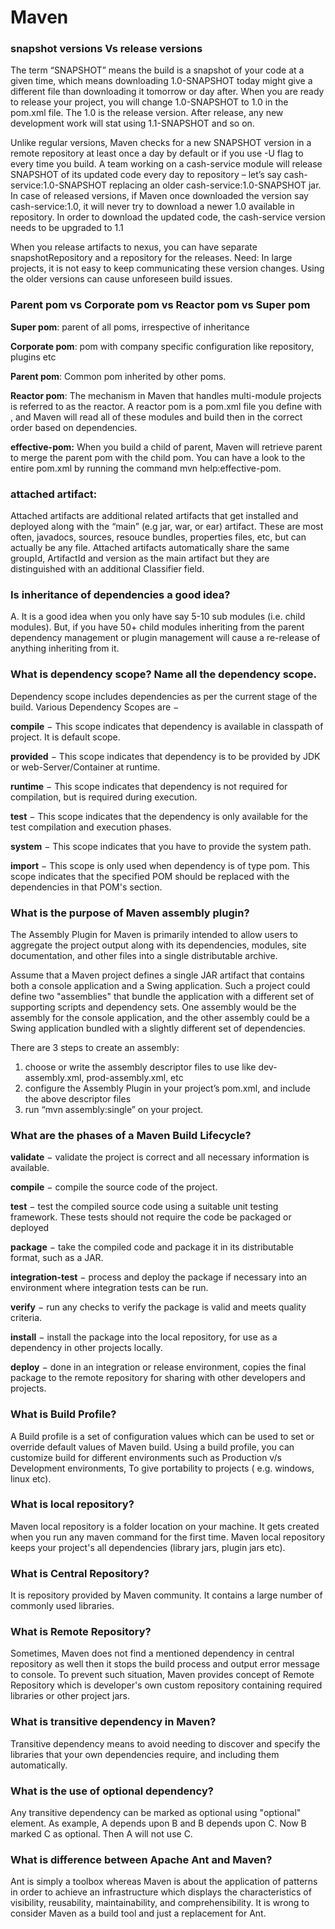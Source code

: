 
# Maven

### snapshot versions Vs release versions
The term “SNAPSHOT” means the build is a snapshot of your code at a given time, which means downloading 1.0-SNAPSHOT today might give a different file than downloading it tomorrow or day after. When you are ready to release your project, you will change 1.0-SNAPSHOT to 1.0 in the pom.xml file. The 1.0 is the release version. After release, any new development work will stat using 1.1-SNAPSHOT and so on.

Unlike regular versions, Maven checks for a new SNAPSHOT version in a remote repository at least once a day by default or if you use -U flag to every time you build. A team working on a cash-service module will release SNAPSHOT of its updated code every day to repository – let’s say cash-service:1.0-SNAPSHOT replacing an older cash-service:1.0-SNAPSHOT jar. In case of released versions, if Maven once downloaded the version say cash-service:1.0, it will never try to download a newer 1.0 available in repository. In order to download the updated code, the cash-service version needs to be upgraded to 1.1

When you release artifacts to nexus, you can have separate snapshotRepository and a repository for the releases.
Need: In large projects, it is not easy to keep communicating these version changes. Using the older versions can cause unforeseen build issues.

### Parent pom vs Corporate pom vs Reactor pom vs Super pom
**Super pom**: parent of all poms, irrespective of inheritance

**Corporate pom**: pom with company specific configuration like repository, plugins etc

**Parent pom**: Common pom inherited by other poms.

**Reactor pom**: The mechanism in Maven that handles multi-module projects is referred to as the reactor. A reactor pom is a pom.xml file you define with , and Maven will read all of these modules and build then in the correct order based on dependencies.

**effective-pom:**
When you build a child of parent, Maven will retrieve parent to merge the parent pom with the child pom. You can have a look to the entire pom.xml by running the command mvn help:effective-pom.


### attached artifact:
Attached artifacts are additional related artifacts that get installed and deployed along with the “main” (e.g jar, war, or ear) artifact. These are most often, javadocs, sources, resouce bundles, properties files, etc, but can actually be any file.
Attached artifacts automatically share the same groupId, ArtifactId and version as the main artifact but they are distinguished with an additional Classifier field.


### Is inheritance of dependencies a good idea?
A. It is a good idea when you only have say 5-10 sub modules (i.e. child modules). But, if you have 50+ child modules inheriting from the parent dependency management or plugin management will cause a re-release of anything inheriting from it.


### What is dependency scope? Name all the dependency scope.
Dependency scope includes dependencies as per the current stage of the build. Various Dependency Scopes are −

**compile** − This scope indicates that dependency is available in classpath of project. It is default scope.

**provided** − This scope indicates that dependency is to be provided by JDK or web-Server/Container at runtime.

**runtime** − This scope indicates that dependency is not required for compilation, but is required during execution.

**test** − This scope indicates that the dependency is only available for the test compilation and execution phases.

**system** − This scope indicates that you have to provide the system path.

**import** − This scope is only used when dependency is of type pom. This scope indicates that the specified POM should be replaced with the dependencies in that POM's <dependencyManagement> section.


### What is the purpose of Maven assembly plugin?
The Assembly Plugin for Maven is primarily intended to allow users to aggregate the project output along with its dependencies, modules, site documentation, and other files into a single distributable archive.

Assume that a Maven project defines a single JAR artifact that contains both a console application and a Swing application. Such a project could define two "assemblies" that bundle the application with a different set of supporting scripts and dependency sets. One assembly would be the assembly for the console application, and the other assembly could be a Swing application bundled with a slightly different set of dependencies.

There are 3 steps to create an assembly:

1) choose or write the assembly descriptor files to use like dev-assembly.xml, prod-assembly.xml, etc
2) configure the Assembly Plugin in your project’s pom.xml, and include the above descriptor files
3) run “mvn assembly:single” on your project.

### What are the phases of a Maven Build Lifecycle?
**validate** − validate the project is correct and all necessary information is available.

**compile** − compile the source code of the project.

**test** − test the compiled source code using a suitable unit testing framework. These tests should not require the code be packaged or deployed

**package** − take the compiled code and package it in its distributable format, such as a JAR.

**integration-test** − process and deploy the package if necessary into an environment where integration tests can be run.

**verify** − run any checks to verify the package is valid and meets quality criteria.

**install** − install the package into the local repository, for use as a dependency in other projects locally.

**deploy** − done in an integration or release environment, copies the final package to the remote repository for sharing with other developers and projects.


### What is Build Profile?
A Build profile is a set of configuration values which can be used to set or override default values of Maven build. Using a build profile, you can customize build for different environments such as Production v/s Development environments, To give portability to projects ( e.g. windows, linux etc).

### What is local repository?
Maven local repository is a folder location on your machine. It gets created when you run any maven command for the first time. Maven local repository keeps your project's all dependencies (library jars, plugin jars etc).

### What is Central Repository?
It is repository provided by Maven community. It contains a large number of commonly used libraries.

### What is Remote Repository?
Sometimes, Maven does not find a mentioned dependency in central repository as well then it stops the build process and output error message to console. To prevent such situation, Maven provides concept of Remote Repository which is developer's own custom repository containing required libraries or other project jars.

### What is transitive dependency in Maven?
Transitive dependency means to avoid needing to discover and specify the libraries that your own dependencies require, and including them automatically.


### What is the use of optional dependency?
Any transitive dependency can be marked as optional using "optional" element. As example, A depends upon B and B depends upon C. Now B marked C as optional. Then A will not use C.

### What is difference between Apache Ant and Maven?
Ant is simply a toolbox whereas Maven is about the application of patterns in order to achieve an infrastructure which displays the characteristics of visibility, reusability, maintainability, and comprehensibility. It is wrong to consider Maven as a build tool and just a replacement for Ant.

